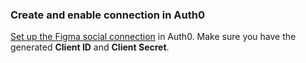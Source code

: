 ### Create and enable connection in Auth0
[Set up the Figma social connection](/dashboard/guides/connections/set-up-connections-social) in Auth0. Make sure you have the generated **Client ID** and **Client Secret**.
